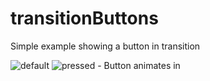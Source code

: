 # transitionButtons

Simple example showing a button in transition

![default](https://github.com/peterlamar/ios-examples/blob/master/transitionButtons/Simulator%20Screen%20Shot%20-%20iPhone%20SE%20(2nd%20generation)%20-%202020-04-29%20at%2015.57.38.png)
![pressed](https://github.com/peterlamar/ios-examples/blob/master/transitionButtons/Simulator%20Screen%20Shot%20-%20iPhone%20SE%20(2nd%20generation)%20-%202020-04-29%20at%2015.57.40.png) - Button animates in
